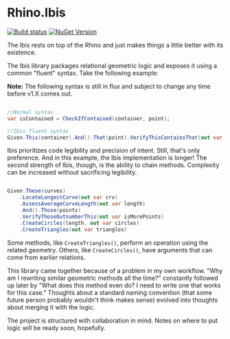 # Rhino.Ibis

[![Build status](https://dev.azure.com/ourchitecture/rhino.ibis/_apis/build/status/rhino.ibis_syntax)](https://dev.azure.com/ourchitecture/rhino.ibis/_build/latest?definitionId=2) [![NuGet Version](https://img.shields.io/myget/rhino-ibis/v/rhino.ibis.svg?label=NuGet)](https://myget.org/feed/rhino-ibis/package/nuget/Rhino.Ibis)

The Ibis rests on top of the Rhino and just makes things a little better with its existence. 

The Ibis library packages relational geometric logic and exposes it using a common "fluent" syntax. Take the following example:

**Note:** The following syntax is still in flux and subject to change any time before v1.X comes out.

```csharp

//Normal syntax
var isContained = CheckIfContained(container, point);  

//Ibis fluent syntax
Given.This(container).And().That(point).VerifyThisContainsThat(out var isContained)

```

Ibis prioritizes code legibility and precision of intent. Still, that's only preference. And in this example, the Ibis implementation is longer! The second strength of Ibis, though, is the ability to chain methods. Complexity can be increased without sacrificing legibility.

```csharp

Given.These(curves)
	.LocateLongestCurve(out var crv)
	.AssessAverageCurveLength(out var length)
	.And().Those(points)
	.VerifyThoseOutnumberThis(out var isMorePoints)
	.CreateCircles(length, out var circles)
	.CreateTriangles(out var triangles)

```

Some methods, like `CreateTriangles()`, perform an operation using the related geometry. Others, like `CreateCircles()`, have arguments that can come from earlier relations.

This library came together because of a problem in my own workflow. "Why am I rewriting similar geometric methods all the time?" constantly followed up later by "What does this method even do? I need to write one that works for this case." Thoughts about a standard naming convention (that some future person probably wouldn't think makes sense) evolved into thoughts about merging it with the logic.

The project is structured with collaboration in mind. Notes on where to put logic will be ready soon, hopefully.




